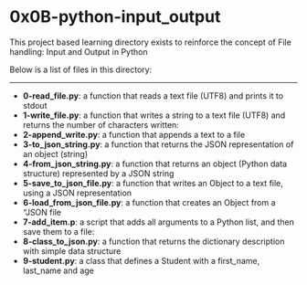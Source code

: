 # 0x0B-python-input_output

This project based learning directory exists to reinforce the concept of 
File handling: Input and Output in Python

Below is a list of files in this directory:

---
- **0-read_file.py**: a function that reads a text file (UTF8) and prints it to stdout
- **1-write_file.py**: a function that writes a string to a text file (UTF8) and returns the number of characters written:
- **2-append_write.py**: a function that appends a text to a file
- **3-to_json_string.py**: a function that returns the JSON representation of an object (string)
- **4-from_json_string.py**: a function that returns an object (Python data structure) represented by a JSON string
- **5-save_to_json_file.py**:  a function that writes an Object to a text file, using a JSON representation
- **6-load_from_json_file.py**: a function that creates an Object from a “JSON file
- **7-add_item.p**: a script that adds all arguments to a Python list, and then save them to a file:
- **8-class_to_json.py**: a function that returns the dictionary description with simple data structure
- **9-student.py**: a class that defines a Student with a first_name, last_name and age

